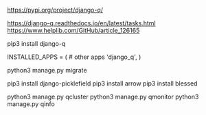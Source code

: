 

https://pypi.org/project/django-q/

https://django-q.readthedocs.io/en/latest/tasks.html
https://www.helplib.com/GitHub/article_126165


pip3 install django-q

INSTALLED_APPS = (
    # other apps
    'django_q',
)


python3 manage.py migrate

pip3 install django-picklefield
pip3 install arrow
pip3 install blessed

python3 manage.py qcluster
python3 manage.py qmonitor
python3 manage.py qinfo